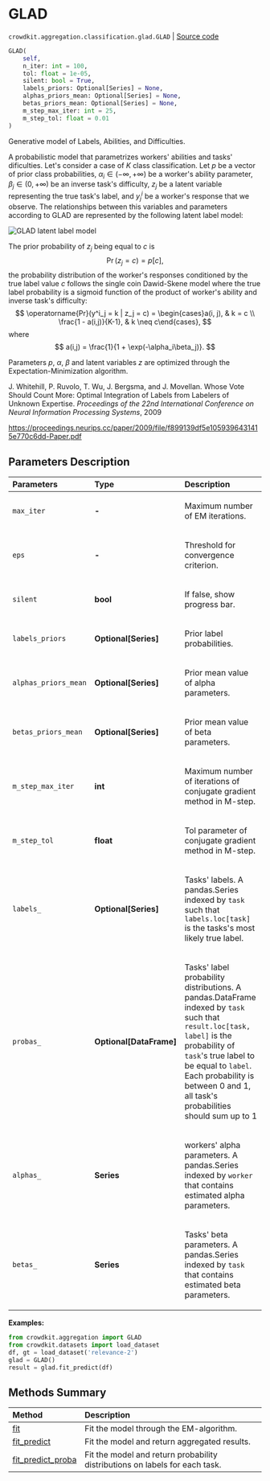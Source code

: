 # GLAD
`crowdkit.aggregation.classification.glad.GLAD` | [Source code](https://github.com/Toloka/crowd-kit/blob/v1.1.0/crowdkit/aggregation/classification/glad.py#L24)

```python
GLAD(
    self,
    n_iter: int = 100,
    tol: float = 1e-05,
    silent: bool = True,
    labels_priors: Optional[Series] = None,
    alphas_priors_mean: Optional[Series] = None,
    betas_priors_mean: Optional[Series] = None,
    m_step_max_iter: int = 25,
    m_step_tol: float = 0.01
)
```

Generative model of Labels, Abilities, and Difficulties.


A probabilistic model that parametrizes workers' abilities and tasks' dificulties.
Let's consider a case of $K$ class classification. Let $p$ be a vector of prior class probabilities,
$\alpha_i \in (-\infty, +\infty)$ be a worker's ability parameter, $\beta_j \in (0, +\infty)$ be
an inverse task's difficulty, $z_j$ be a latent variable representing the true task's label, and $y^i_j$
be a worker's response that we observe. The relationships between this variables and parameters according
to GLAD are represented by the following latent label model:

![GLAD latent label model](https://tlk.s3.yandex.net/crowd-kit/docs/glad_llm.png)


The prior probability of $z_j$ being equal to $c$ is
$$
\operatorname{Pr}(z_j = c) = p[c],
$$
the probability distribution of the worker's responses conditioned by the true label value $c$ follows the
single coin Dawid-Skene model where the true label probability is a sigmoid function of the product of
worker's ability and inverse task's difficulty:
$$
\operatorname{Pr}(y^i_j = k | z_j = c) = \begin{cases}a(i, j), & k = c \\ \frac{1 - a(i,j)}{K-1}, & k \neq c\end{cases},
$$
where
$$
a(i,j) = \frac{1}{1 + \exp(-\alpha_i\beta_j)}.
$$

Parameters $p$, $\alpha$, $\beta$ and latent variables $z$ are optimized through the Expectation-Minimization algorithm.


J. Whitehill, P. Ruvolo, T. Wu, J. Bergsma, and J. Movellan.
Whose Vote Should Count More: Optimal Integration of Labels from Labelers of Unknown Expertise.
*Proceedings of the 22nd International Conference on Neural Information Processing Systems*, 2009

<https://proceedings.neurips.cc/paper/2009/file/f899139df5e1059396431415e770c6dd-Paper.pdf>

## Parameters Description

| Parameters | Type | Description |
| :----------| :----| :-----------|
`max_iter`|**-**|<p>Maximum number of EM iterations.</p>
`eps`|**-**|<p>Threshold for convergence criterion.</p>
`silent`|**bool**|<p>If false, show progress bar.</p>
`labels_priors`|**Optional\[Series\]**|<p>Prior label probabilities.</p>
`alphas_priors_mean`|**Optional\[Series\]**|<p>Prior mean value of alpha parameters.</p>
`betas_priors_mean`|**Optional\[Series\]**|<p>Prior mean value of beta parameters.</p>
`m_step_max_iter`|**int**|<p>Maximum number of iterations of conjugate gradient method in M-step.</p>
`m_step_tol`|**float**|<p>Tol parameter of conjugate gradient method in M-step.</p>
`labels_`|**Optional\[Series\]**|<p>Tasks&#x27; labels. A pandas.Series indexed by `task` such that `labels.loc[task]` is the tasks&#x27;s most likely true label.</p>
`probas_`|**Optional\[DataFrame\]**|<p>Tasks&#x27; label probability distributions. A pandas.DataFrame indexed by `task` such that `result.loc[task, label]` is the probability of `task`&#x27;s true label to be equal to `label`. Each probability is between 0 and 1, all task&#x27;s probabilities should sum up to 1</p>
`alphas_`|**Series**|<p>workers&#x27; alpha parameters. A pandas.Series indexed by `worker` that contains estimated alpha parameters.</p>
`betas_`|**Series**|<p>Tasks&#x27; beta parameters. A pandas.Series indexed by `task` that contains estimated beta parameters.</p>

**Examples:**


```python
from crowdkit.aggregation import GLAD
from crowdkit.datasets import load_dataset
df, gt = load_dataset('relevance-2')
glad = GLAD()
result = glad.fit_predict(df)
```
## Methods Summary

| Method | Description |
| :------| :-----------|
[fit](crowdkit.aggregation.classification.glad.GLAD.fit.md)| Fit the model through the EM-algorithm.
[fit_predict](crowdkit.aggregation.classification.glad.GLAD.fit_predict.md)| Fit the model and return aggregated results.
[fit_predict_proba](crowdkit.aggregation.classification.glad.GLAD.fit_predict_proba.md)| Fit the model and return probability distributions on labels for each task.
